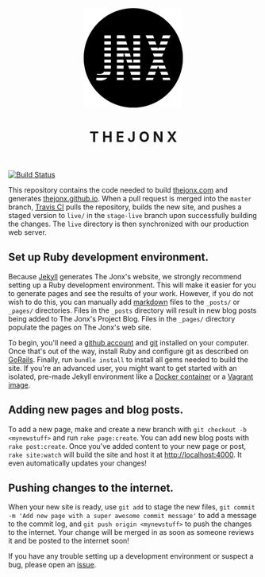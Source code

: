<div align="middle">
<img src ="images/logos/jonx_logo200px.png" alt="jonx logo" title="jonx logo">
<h1>T H E J O N X</h1>
</div>
<br />

[![Build Status](https://travis-ci.org/the-jonx/the-jonx.github.io.svg?branch=master)](https://travis-ci.org/thejonx/thejonx.github.io)

This repository contains the code needed to build [thejonx.com](thejonx.com) and generates [thejonx.github.io](https://thejonx.github.io). When a pull request is merged into the `master` branch, [Travis CI](http://travis-ci.org) pulls the repository, builds the new site, and pushes a staged version to `live/` in the `stage-live` branch upon successfully building the changes. The `live` directory is then synchronized with our production web server.

## Set up Ruby development environment.
Because [Jekyll](http://jekyllrb.com) generates The Jonx's website, we strongly recommend setting up a Ruby development environment. This will make it easier for you to generate pages and see the results of your work. However, if you do not wish to do this, you can manually add [markdown](https://en.wikipedia.org/wiki/Markdown) files to the `_posts/` or `_pages/` directories. Files in the `_posts` directory will result in new blog posts being added to The Jonx's Project Blog. Files in the `_pages/` directory populate the pages on The Jonx's web site.

To begin, you'll need a [github account](https://github.com/account) and [git](https://help.github.com/articles/set-up-git) installed on your computer. Once that's out of the way, install Ruby and configure git as described on [GoRails](https://gorails.com/setup#ruby). Finally, run `bundle install` to install all gems needed to build the site. If you're an advanced user, you might want to get started with an isolated, pre-made Jekyll environment like a [Docker container](https://registry.hub.docker.com/u/grahamc/jekyll) or a [Vagrant image](https://vagrantcloud.com/marty/boxes/trusty64).

## Adding new pages and blog posts.
To add a new page, make and create a new branch with `git checkout -b <mynewstuff>` and run `rake page:create`. You can add new blog posts with `rake post:create`. Once you've added content to your new page or post, `rake site:watch` will build the site and host it at [http://localhost:4000](http://localhost:4000). It even automatically updates your changes!

## Pushing changes to the internet.
When your new site is ready, use `git add` to stage the new files, `git commit -m 'Add new page with a super awesome commit message'` to add a message to the commit log, and `git push origin <mynewstuff>` to push the changes to the internet. Your change will be merged in as soon as someone reviews it and be posted to the internet soon!

If you have any trouble setting up a development environment or suspect a bug, please open an [issue](https://github.com/the-jonx/the-jonx.github.io/issues).
